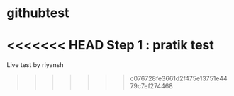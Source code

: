 # githubtest

<<<<<<< HEAD
Step 1 : pratik test
=======
Live test by riyansh
>>>>>>> c076728fe3661d2f475e13751e4479c7ef274468
